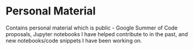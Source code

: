 # Personal Material

Contains personal material which is public - Google Summer of Code proposals, Jupyter notebooks I have helped contribute to in the past, and new notebooks/code snippets I have been working on.